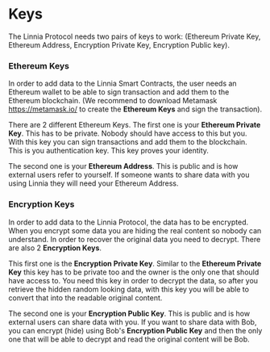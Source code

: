 # Keys

The Linnia Protocol needs two pairs of keys to work: (Ethereum Private Key, Ethereum Address, Encryption Private Key, Encryption Public key).

### Ethereum Keys

In order to add data to the Linnia Smart Contracts, the user needs an Ethereum wallet to be able to sign transaction and add them to the Ethereum blockchain. (We recommend to download Metamask https://metamask.io/ to create the **Ethereum Keys** and sign the transaction).

There are 2 different Ethereum Keys. The first one is your **Ethereum Private Key**. This has to be private. Nobody should have access to this but you. With this key you can sign transactions and add them to the blockchain. This is you authentication key. This key proves your identity.

The second one is your **Ethereum Address**. This is public and is how external users refer to yourself. If someone wants to share data with you using Linnia they will need your Ethereum Address.

### Encryption Keys

In order to add data to the Linnia Protocol, the data has to be encrypted. When you encrypt some data you are hiding the real content so nobody can understand. In order to recover the original data you need to decrypt. There are also 2 **Encryption Keys**.

This first one is the **Encryption Private Key**. Similar to the **Ethereum Private Key** this key has to be private too and the owner is the only one that should have access to. You need this key in order to decrypt the data, so after you retrieve the hidden random looking data, with this key you will be able to convert that into the readable original content.

The second one is your **Encryption Public Key**. This is public and is how external users can share data with you. If you want to share data with Bob, you can encrypt (hide) using Bob's **Encryption Public Key** and then the only one that will be able to decrypt and read the original content will be Bob.
